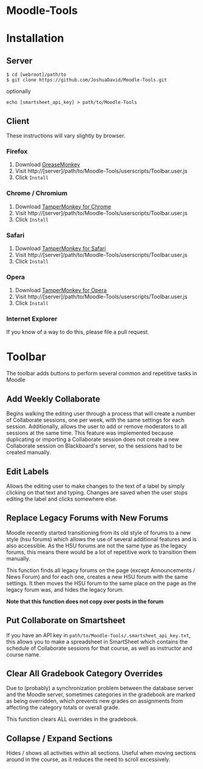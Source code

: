 # Moodle-Tools

# Installation

## Server

    $ cd [webroot]/path/to
    $ git clone https://github.com/JoshuaDavid/Moodle-Tools.git

optionally

    echo [smartsheet_api_key] > path/to/Moodle-Tools

## Client
These instructions will vary slightly by browser.

### Firefox
1. Download [GreaseMonkey](https://addons.mozilla.org/en-Us/firefox/addon/greasemonkey/)
2. Visit http://[server]/path/to/Moodle-Tools/userscripts/Toolbar.user.js
3. Click `Install`

### Chrome / Chromium
1. Download [TamperMonkey for Chrome](http://tampermonkey.net/?browser=chrome)
2. Visit http://[server]/path/to/Moodle-Tools/userscripts/Toolbar.user.js
3. Click `Install`

### Safari
1. Download [TamperMonkey for Safari](http://tampermonkey.net/?browser=safari)
2. Visit http://[server]/path/to/Moodle-Tools/userscripts/Toolbar.user.js
3. Click `Install`

### Opera
1. Download [TamperMonkey for Opera](http://tampermonkey.net/?browser=opera)
2. Visit http://[server]/path/to/Moodle-Tools/userscripts/Toolbar.user.js
3. Click `Install`

### Internet Explorer
If you know of a way to do this, please file a pull request.

# Toolbar

The toolbar adds buttons to perform several common and repetitive tasks in Moodle

## Add Weekly Collaborate
Begins walking the editing user through a process that will create a number of Collaborate sessions, one per week,
with the same settings for each session. Additionally, allows the user to add or remove moderators to all sessions
at the same time. This feature was implemented because duplicating or importing a Collaborate session does not create
a new Collaborate session on Blackboard's server, so the sessions had to be created manually.

## Edit Labels
Allows the editing user to make changes to the text of a label by simply clicking on that text and typing. Changes 
are saved when the user stops editing the label and clicks somewhere else.

## Replace Legacy Forums with New Forums
Moodle recently started transitioning from its old style of forums to a new style (hsu forums) which allows the use
of several additional features and is also accessible. As the HSU forums are not the same type as the legacy forums,
this means there would be a lot of repetitive work to transition them manually.

This function finds all legacy forums on the page (except Announcements / News Forum) and for each one, creates a 
new HSU forum with the same settings. It then moves the HSU forum to the same place on the page as the legacy forum
was, and hides the legacy forum.

**Note that this function does not copy over posts in the forum**

## Put Collaborate on Smartsheet
If you have an API key in `path/to/Moodle-Tools/.smartsheet_api_key.txt`, this allows you to make a spreadsheet
in SmartSheet which contains the schedule of Collaborate sessions for that course, as well as instructor and
course name.

## Clear All Gradebook Category Overrides
Due to (probably) a synchronization problem between the database server and the Moodle server, sometimes categories
in the gradebook are marked as being overridden, which prevents new grades on assignments from affecting the category
totals or overall grade.

This function clears ALL overrides in the gradebook. 

## Collapse / Expand Sections
Hides / shows all activities within all sections. Useful when moving sections around in the course, as it reduces 
the need to scroll excessively.

